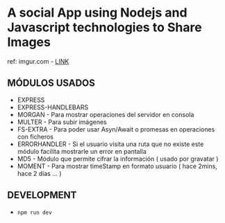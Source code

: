 # A social App using Nodejs and Javascript technologies to Share Images

ref: imgur.com - [LINK](https://imgur.com/)  

## MÓDULOS USADOS

* EXPRESS
* EXPRESS-HANDLEBARS
* MORGAN - Para mostrar operaciones del servidor en consola
* MULTER - Para subir imágenes
* FS-EXTRA - Para poder usar Asyn/Await o promesas en operaciones con ficheros
* ERRORHANDLER - Si el usuario visita una ruta que no existe este módulo facilita mostrarle un error en pantalla
* MD5 - Módulo que permite cifrar la información ( usado por gravatar )
* MOMENT - Para mostrar timeStamp en formato usuario ( hace 2mins, hace 2 días ... )

## DEVELOPMENT

* `npm run dev`
